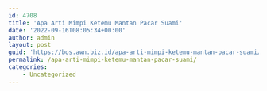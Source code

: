 ```yaml
---
id: 4708
title: 'Apa Arti Mimpi Ketemu Mantan Pacar Suami'
date: '2022-09-16T08:05:34+00:00'
author: admin
layout: post
guid: 'https://bos.awn.biz.id/apa-arti-mimpi-ketemu-mantan-pacar-suami/'
permalink: /apa-arti-mimpi-ketemu-mantan-pacar-suami/
categories:
    - Uncategorized
---
```


